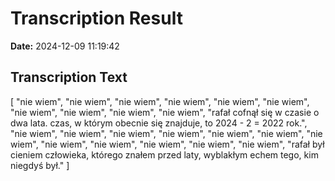 ﻿# Transcription Result
**Date:** 2024-12-09 11:19:42

## Transcription Text

[
    "nie wiem",
    "nie wiem",
    "nie wiem",
    "nie wiem",
    "nie wiem",
    "nie wiem",
    "nie wiem",
    "nie wiem",
    "nie wiem",
    "nie wiem",
    "rafał cofnął się w czasie o dwa lata. czas, w którym obecnie się znajduje, to 2024 - 2 = 2022 rok.",
    "nie wiem",
    "nie wiem",
    "nie wiem",
    "nie wiem",
    "nie wiem",
    "nie wiem",
    "nie wiem",
    "nie wiem",
    "nie wiem",
    "nie wiem",
    "nie wiem",
    "nie wiem",
    "rafał był cieniem człowieka, którego znałem przed laty, wyblakłym echem tego, kim niegdyś był."
]
